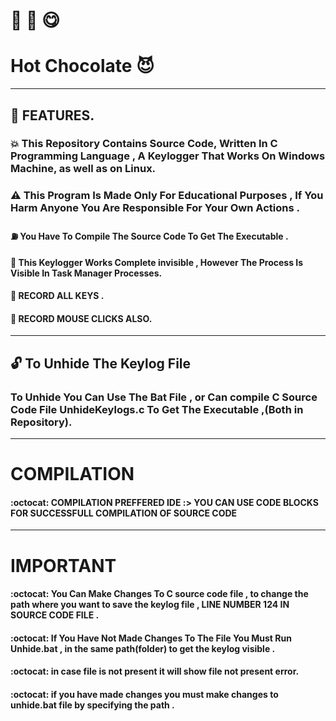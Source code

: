 # :chocolate_bar: :tea: :yum:

# Hot Chocolate  :smiling_imp:

-------------------------------------------------------------------------------------------------------------------------


## :ghost: FEATURES.


### :boom: This Repository Contains Source Code, Written In C Programming Language , A Keylogger That Works On Windows Machine, as well as on Linux.

### :warning:  This Program Is Made Only For Educational Purposes , If You Harm Anyone You Are Responsible For Your Own Actions .

#### :fuelpump: You Have To Compile The Source Code To Get The Executable .

#### :star2: This Keylogger Works Complete invisible , However The Process Is Visible In Task Manager Processes.

#### :star2: RECORD ALL KEYS .

#### :star2: RECORD MOUSE CLICKS ALSO.


------------------------------------------------------------------------------------------

## :unlock: To Unhide The Keylog File 

### To Unhide You Can Use The Bat File , or Can compile C Source Code File  UnhideKeylogs.c To Get The Executable ,(Both in Repository).



------------------------------------------------------------------------------------------------------------------------



# COMPILATION

#### :octocat: COMPILATION PREFFERED IDE :> YOU CAN USE CODE BLOCKS FOR SUCCESSFULL COMPILATION OF SOURCE CODE



-----------------------------------------------------------------------------------------------------------------


# IMPORTANT 

#### :octocat: You Can Make Changes To C source code file , to change the path where you want to save the keylog file , LINE NUMBER 124 IN SOURCE CODE FILE .  

#### :octocat: If You Have Not Made Changes To The File You Must Run Unhide.bat , in the same path(folder) to get the keylog visible .

#### :octocat: in case file is not present it will show file not present error.

#### :octocat: if you have made changes you must make changes to unhide.bat file by specifying the path .
